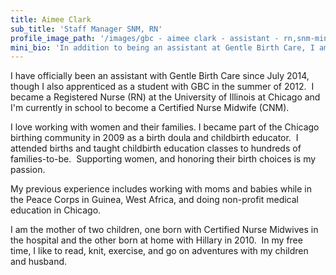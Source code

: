 ```yaml
---
title: Aimee Clark
sub_title: 'Staff Manager SNM, RN'
profile_image_path: '/images/gbc - aimee clark - assistant - rn,snm-min.jpg'
mini_bio: 'In addition to being an assistant at Gentle Birth Care, I am a nursing student, and have been a labor doula and childbirth educator.  I am the mother of two children, one born with hospital midwives and one born at home with GBC.'
---
```



I have officially been an assistant with Gentle Birth Care since July 2014, though I also apprenticed as a student with GBC in the summer of 2012.  I became a Registered Nurse (RN) at the University of Illinois at Chicago and I'm currently in school to become a Certified Nurse Midwife (CNM).

I love working with women and their families. I became part of the Chicago birthing community in 2009 as a birth doula and childbirth educator.  I attended births and taught childbirth education classes to hundreds of families-to-be.  Supporting women, and honoring their birth choices is my passion.

My previous experience includes working with moms and babies while in the Peace Corps in Guinea, West Africa, and doing non-profit medical education in Chicago.

I am the mother of two children, one born with Certified Nurse Midwives in the hospital and the other born at home with Hillary in 2010.  In my free time, I like to read, knit, exercise, and go on adventures with my children and husband.